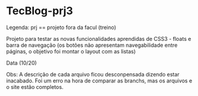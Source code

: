 # TecBlog-prj3

Legenda: prj == projeto fora da facul (treino)

Projeto para testar as novas funcionalidades aprendidas de CSS3 - floats e barra de navegação (os botões não apresentam navegabilidade entre páginas, o objetivo foi montar o layout com as listas)

Data (10/20)

Obs: A descrição de cada arquivo ficou desconpensada dizendo estar inacabado. Foi um erro na hora de comparar as branchs, mas os arquivos e o site estão completos.

